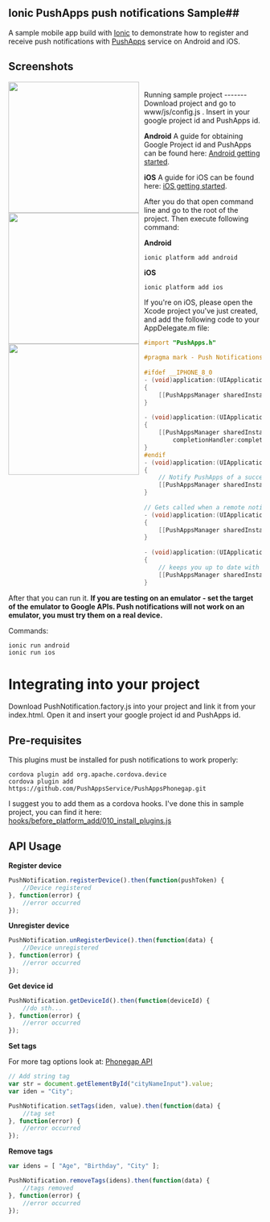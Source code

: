 ## Ionic PushApps push notifications Sample##
A sample mobile app build with [Ionic](http://ionicframework.com/) to demonstrate how to register and receive push notifications with [PushApps](http://www.pushapps.mobi/) service on Android and iOS.

Screenshots
-------
<div>
<a href="url"><img style="margin-right:10px;" src="https://raw.githubusercontent.com/domenjeric/IonicPushAppsSample/master/screenshots/screenshot1.png" align="left"  width="260" ></a>

<a href="url"><img style="margin-right:10px;" src="https://raw.githubusercontent.com/domenjeric/IonicPushAppsSample/master/screenshots/screenshot2.png" align="left"   width="260" ></a>

<a href="url"><img style="margin-right:10px;" src="https://raw.githubusercontent.com/domenjeric/IonicPushAppsSample/master/screenshots/screenshot3.png"  align="left"  width="260" ></a>
</div>
<br>
Running sample project
-------
Download project and go to www/js/config.js . Insert in your google project id and PushApps id. 

**Android**
A guide for obtaining Google Project id and PushApps can be found here: [Android getting started](https://wiki.pushapps.mobi/display/PUSHAPPS/Android+Getting+Started). 

**iOS**
A guide for iOS can be found here: [iOS getting started](https://wiki.pushapps.mobi/display/PUSHAPPS/iOS+Getting+Started). 

After you do that open command line and go to the root of the project. Then execute following command:

**Android**

    ionic platform add android

**iOS**

    ionic platform add ios

If you're on iOS, please open the Xcode project you've just created, and add the following code to your AppDelegate.m file:

```objective-c
#import "PushApps.h"
 
#pragma mark - Push Notifications
  
#ifdef __IPHONE_8_0
- (void)application:(UIApplication *)application didRegisterUserNotificationSettings:(UIUserNotificationSettings *)notificationSettings
{
    [[PushAppsManager sharedInstance] didRegisterUserNotificationSettings:notificationSettings];
}
  
- (void)application:(UIApplication *)application handleActionWithIdentifier:(NSString *)identifier forRemoteNotification:(NSDictionary *)userInfo completionHandler:(void(^)())completionHandler
{
    [[PushAppsManager sharedInstance] handleActionWithIdentifier:identifier forRemoteNotification:userInfo  
        completionHandler:completionHandler];
}
#endif
- (void)application:(UIApplication *)application didRegisterForRemoteNotificationsWithDeviceToken:(NSData *)deviceToken
{
    // Notify PushApps of a successful registration.
    [[PushAppsManager sharedInstance] updatePushToken:deviceToken];
}
  
// Gets called when a remote notification is received while app is in the foreground.
- (void)application:(UIApplication *)application didReceiveRemoteNotification:(NSDictionary *)userInfo
{
    [[PushAppsManager sharedInstance] handlePushMessageOnForeground:userInfo];
}
  
- (void)application:(UIApplication *)application didFailToRegisterForRemoteNotificationsWithError:(NSError *)error
{
    // keeps you up to date with any errors during push setup.
    [[PushAppsManager sharedInstance] updatePushError:error];
}
```


After that  you can run it. **If you are testing on an emulator - set the target of the emulator to Google APIs. Push notifications will not work on an emulator, you must try them on a real device.**

Commands:

    ionic run android
    ionic run ios


Integrating into your project
=============================

Download  PushNotification.factory.js into your project and link it from your index.html. Open it and insert your google project id and PushApps id.  

Pre-requisites
-----
This plugins must be installed for push notifications to work properly:

    cordova plugin add org.apache.cordova.device
    cordova plugin add https://github.com/PushAppsService/PushAppsPhonegap.git

I suggest you to add them as a cordova hooks. I've done this in sample project, you can find it here: 
[hooks/before_platform_add/010_install_plugins.js](https://github.com/domenjeric/IonicPushAppsSample/blob/master/hooks/before_platform_add/010_install_plugins.js)

API Usage
-------
**Register device**
```javascript
PushNotification.registerDevice().then(function(pushToken) {
	//Device registered
}, function(error) {
	//error occurred
});
```

**Unregister device**

```javascript
PushNotification.unRegisterDevice().then(function(data) {
	//Device unregistered
}, function(error) {
	//error occurred
});
```

**Get device id**

```javascript
PushNotification.getDeviceId().then(function(deviceId) {
	//do sth...
}, function(error) {
	//error occurred
});
```

**Set tags**

For more tag options look at: [Phonegap API](https://wiki.pushapps.mobi/pages/viewpage.action?pageId=2785298)

```javascript
// Add string tag
var str = document.getElementById("cityNameInput").value;
var iden = "City";

PushNotification.setTags(iden, value).then(function(data) {
	//tag set
}, function(error) {
	//error occurred
});
```

**Remove tags**
```javascript
var idens = [ "Age", "Birthday", "City" ];

PushNotification.removeTags(idens).then(function(data) {
	//tags removed
}, function(error) {
	//error occurred
});
```
